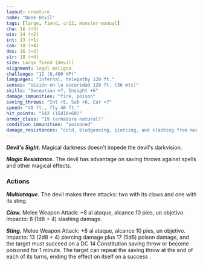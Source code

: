 ```yaml
---
layout: creature
name: "Bone Devil"
tags: [large, fiend, cr12, monster-manual]
cha: 16 (+3)
wis: 14 (+2)
int: 13 (+1)
con: 18 (+4)
dex: 16 (+3)
str: 18 (+4)
size: Large fiend (devil)
alignment: legal maligna
challenge: "12 (8,400 XP)"
languages: "Infernal, telepathy 120 ft."
senses: "Visión en la oscuridad 120 ft. (36 mts)"
skills: "Deception +7, Insight +6"
damage_immunities: "fire, poison"
saving_throws: "Int +5, Sab +6, Car +7"
speed: "40 ft., fly 40 ft."
hit_points: "142 (15d10+60)"
armor_class: "19 (armadura natural)"
condition_immunities: "poisoned"
damage_resistances: "cold, bludgeoning, piercing, and slashing from nonmagical weapons that aren't silvered"
---
```


***Devil's Sight.*** Magical darkness doesn't impede the devil's darkvision.

***Magic Resistance.*** The devil has advantage on saving throws against spells and other magical effects.

### Actions

***Multiataque.*** The devil makes three attacks: two with its claws and one with its sting.

***Claw.*** Melee Weapon Attack: +8 al ataque, alcance 10 pies, un objetivo. Impacto: 8 (1d8 + 4) slashing damage.

***Sting.*** Melee Weapon Attack: +8 al ataque, alcance 10 pies, un objetivo. Impacto: 13 (2d8 + 4) piercing damage plus 17 (5d6) poison damage, and the target must succeed on a DC 14 Constitution saving throw or become poisoned for 1 minute. The target can repeat the saving throw at the end of each of its turns, ending the effect on itself on a success .